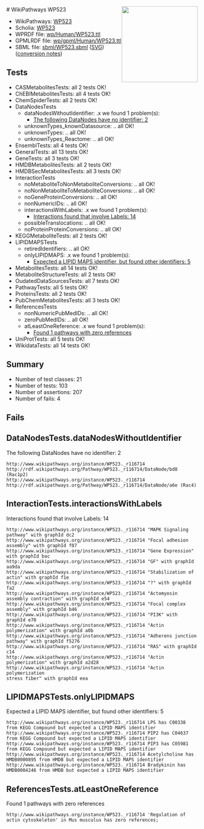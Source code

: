 <img style="float: right; width: 200px" src="../logo.png" />
# WikiPathways WP523

* WikiPathways: [WP523](https://identifiers.org/wikipathways:WP523)
* Scholia: [WP523](https://scholia.toolforge.org/wikipathways/WP523)
* WPRDF file: [wp/Human/WP523.ttl](../wp/Human/WP523.ttl)
* GPMLRDF file: [wp/gpml/Human/WP523.ttl](../wp/gpml/Human/WP523.ttl)
* SBML file: [sbml/WP523.sbml](../sbml/WP523.sbml) ([SVG](../sbml/WP523.svg)) ([conversion notes](../sbml/WP523.txt))

## Tests
* CASMetabolitesTests: all 2 tests OK!
* ChEBIMetabolitesTests: all 4 tests OK!
* ChemSpiderTests: all 2 tests OK!
* DataNodesTests
    * dataNodesWithoutIdentifier: .x we found 1 problem(s):
        * [The following DataNodes have no identifier: 2](#d2d32fa1)
    * unknownTypes_knownDatasource: .. all OK!
    * unknownTypes: .. all OK!
    * unknownTypes_Reactome: .. all OK!
* EnsemblTests: all 4 tests OK!
* GeneralTests: all 13 tests OK!
* GeneTests: all 3 tests OK!
* HMDBMetabolitesTests: all 2 tests OK!
* HMDBSecMetabolitesTests: all 3 tests OK!
* InteractionTests
    * noMetaboliteToNonMetaboliteConversions: .. all OK!
    * noNonMetaboliteToMetaboliteConversions: .. all OK!
    * noGeneProteinConversions: .. all OK!
    * nonNumericIDs: .. all OK!
    * interactionsWithLabels: .x we found 1 problem(s):
        * [Interactions found that involve Labels: 14](#fe97a8bc)
    * possibleTranslocations: .. all OK!
    * noProteinProteinConversions: .. all OK!
* KEGGMetaboliteTests: all 2 tests OK!
* LIPIDMAPSTests
    * retiredIdentifiers: .. all OK!
    * onlyLIPIDMAPS: .x we found 1 problem(s):
        * [Expected a LIPID MAPS identifier, but found other identifiers: 5](#48cc60bc)
* MetabolitesTests: all 14 tests OK!
* MetaboliteStructureTests: all 2 tests OK!
* OudatedDataSourcesTests: all 7 tests OK!
* PathwayTests: all 5 tests OK!
* ProteinsTests: all 2 tests OK!
* PubChemMetabolitesTests: all 3 tests OK!
* ReferencesTests
    * nonNumericPubMedIDs: .. all OK!
    * zeroPubMedIDs: .. all OK!
    * atLeastOneReference: .x we found 1 problem(s):
        * [Found 1 pathways with zero references](#35eb778e)
* UniProtTests: all 5 tests OK!
* WikidataTests: all 14 tests OK!


## Summary

* Number of test classes: 21
* Number of tests: 103
* Number of assertions: 207
* Number of fails: 4

## Fails

<a name="d2d32fa1" />

## DataNodesTests.dataNodesWithoutIdentifier

The following DataNodes have no identifier: 2
```
http://www.wikipathways.org/instance/WP523._r116714 http://rdf.wikipathways.org/Pathway/WP523._r116714/DataNode/bd8 (Rac1p2)
http://www.wikipathways.org/instance/WP523._r116714 http://rdf.wikipathways.org/Pathway/WP523._r116714/DataNode/a6e (Rac4)
```

<a name="fe97a8bc" />

## InteractionTests.interactionsWithLabels

Interactions found that involve Labels: 14
```
http://www.wikipathways.org/instance/WP523._r116714 "MAPK Signaling pathway" with graphId dc2
http://www.wikipathways.org/instance/WP523._r116714 "Focal adhesion
assembly" with graphId f07
http://www.wikipathways.org/instance/WP523._r116714 "Gene Expression" with graphId bac
http://www.wikipathways.org/instance/WP523._r116714 "GF" with graphId aa9da
http://www.wikipathways.org/instance/WP523._r116714 "Stabilization of actin" with graphId f1e
http://www.wikipathways.org/instance/WP523._r116714 "?" with graphId fa2
http://www.wikipathways.org/instance/WP523._r116714 "Actomyosin
assembly contraction" with graphId e54
http://www.wikipathways.org/instance/WP523._r116714 "Focal complex
assembly" with graphId b46
http://www.wikipathways.org/instance/WP523._r116714 "PI3K" with graphId e70
http://www.wikipathways.org/instance/WP523._r116714 "Actin polymerization" with graphId a0b
http://www.wikipathways.org/instance/WP523._r116714 "Adherens junction
pathway" with graphId f5276
http://www.wikipathways.org/instance/WP523._r116714 "RAS" with graphId c14
http://www.wikipathways.org/instance/WP523._r116714 "Actin polymerization" with graphId a2d28
http://www.wikipathways.org/instance/WP523._r116714 "Actin polymerization
stress fiber" with graphId eea
```

<a name="48cc60bc" />

## LIPIDMAPSTests.onlyLIPIDMAPS

Expected a LIPID MAPS identifier, but found other identifiers: 5
```
http://www.wikipathways.org/instance/WP523._r116714 LPS has C00338 from KEGG Compound but expected a LIPID MAPS identifier
http://www.wikipathways.org/instance/WP523._r116714 PIP2 has C04637 from KEGG Compound but expected a LIPID MAPS identifier
http://www.wikipathways.org/instance/WP523._r116714 PIP3 has C05981 from KEGG Compound but expected a LIPID MAPS identifier
http://www.wikipathways.org/instance/WP523._r116714 Acetylcholine has HMDB0000895 from HMDB but expected a LIPID MAPS identifier
http://www.wikipathways.org/instance/WP523._r116714 Bradykinin has HMDB0004246 from HMDB but expected a LIPID MAPS identifier
```

<a name="35eb778e" />

## ReferencesTests.atLeastOneReference

Found 1 pathways with zero references
```
http://www.wikipathways.org/instance/WP523._r116714 'Regulation of actin cytoskeleton' in Mus musculus has zero references; 
```

